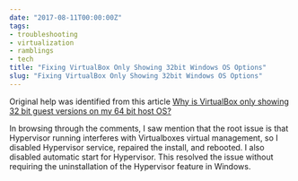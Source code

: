 ```yaml
---
date: "2017-08-11T00:00:00Z"
tags:
- troubleshooting
- virtualization
- ramblings
- tech
title: "Fixing VirtualBox Only Showing 32bit Windows OS Options"
slug: "Fixing VirtualBox Only Showing 32bit Windows OS Options"
---
```


Original help was identified from this article [Why is VirtualBox only showing 32 bit guest versions on my 64 bit host OS?](http://www.fixedbyvonnie.com/2014/11/virtualbox-showing-32-bit-guest-versions-64-bit-host-os/)

In browsing through the comments, I saw mention that the root issue is that Hypervisor running interferes with Virtualboxes virtual management, so I disabled Hypervisor service, repaired the install, and rebooted. I also disabled automatic start for Hypervisor.
This resolved the issue without requiring the uninstallation of the Hypervisor feature in Windows.
